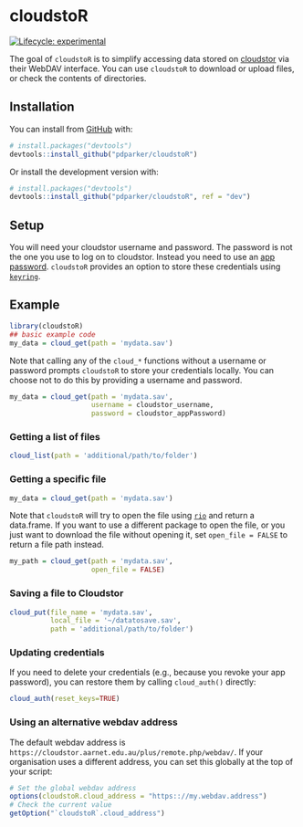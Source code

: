 
<!-- README.md is generated from README.Rmd. Please edit that file -->

# cloudstoR

<!-- badges: start -->

[![Lifecycle:
experimental](https://img.shields.io/badge/lifecycle-experimental-orange.svg)](https://www.tidyverse.org/lifecycle/#experimental)

<!-- badges: end -->

The goal of `cloudstoR` is to simplify accessing data stored on
[cloudstor](https://cloudstor.aarnet.edu.au/) via their WebDAV
interface. You can use `cloudstoR` to download or upload files, or check
the contents of directories.

## Installation

You can install from [GitHub](https://github.com/) with:

``` r
# install.packages("devtools")
devtools::install_github("pdparker/cloudstoR")
```

Or install the development version with:

``` r
# install.packages("devtools")
devtools::install_github("pdparker/cloudstoR", ref = "dev")
```

## Setup

You will need your cloudstor username and password. The password is not
the one you use to log on to cloudstor. Instead you need to use an [app
password](https://support.aarnet.edu.au/hc/en-us/articles/236034707-How-do-I-manage-change-my-passwords-).
`cloudstoR` provides an option to store these credentials using
[`keyring`](https://github.com/r-lib/keyring).

## Example

``` r
library(cloudstoR)
## basic example code
my_data = cloud_get(path = 'mydata.sav')
```

Note that calling any of the `cloud_*` functions without a username or
password prompts `cloudstoR` to store your credentials locally. You can
choose not to do this by providing a username and password.

``` r
my_data = cloud_get(path = 'mydata.sav',
                    username = cloudstor_username,
                    password = cloudstor_appPassword)
```

### Getting a list of files

``` r
cloud_list(path = 'additional/path/to/folder')
```

### Getting a specific file

``` r
my_data = cloud_get(path = 'mydata.sav')
```

Note that `cloudstoR` will try to open the file using
[`rio`](https://github.com/leeper/rio) and return a data.frame. If you
want to use a different package to open the file, or you just want to
download the file without opening it, set `open_file = FALSE` to return
a file path instead.

``` r
my_path = cloud_get(path = 'mydata.sav',
                    open_file = FALSE)
```

### Saving a file to Cloudstor

``` r
cloud_put(file_name = 'mydata.sav',
          local_file = '~/datatosave.sav',
          path = 'additional/path/to/folder')
```

### Updating credentials

If you need to delete your credentials (e.g., because you revoke your
app password), you can restore them by calling `cloud_auth()` directly:

``` r
cloud_auth(reset_keys=TRUE)
```

### Using an alternative webdav address

The default webdav address is
`https://cloudstor.aarnet.edu.au/plus/remote.php/webdav/`. If your
organisation uses a different address, you can set this globally at the
top of your script:

``` r
# Set the global webdav address
options(cloudstoR.cloud_address = "https:://my.webdav.address")
# Check the current value
getOption("`cloudstoR`.cloud_address")
```
